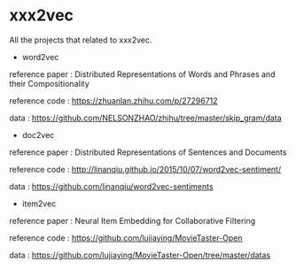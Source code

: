# xxx2vec
All the projects that related to xxx2vec.


* word2vec

reference paper : Distributed Representations of Words and Phrases and their Compositionality 

reference code : https://zhuanlan.zhihu.com/p/27296712

data : https://github.com/NELSONZHAO/zhihu/tree/master/skip_gram/data

* doc2vec

reference paper : Distributed Representations of Sentences and Documents

reference code : http://linanqiu.github.io/2015/10/07/word2vec-sentiment/

data : https://github.com/linanqiu/word2vec-sentiments

* item2vec

reference paper : Neural Item Embedding for Collaborative Filtering

reference code : https://github.com/lujiaying/MovieTaster-Open

data : https://github.com/lujiaying/MovieTaster-Open/tree/master/datas

